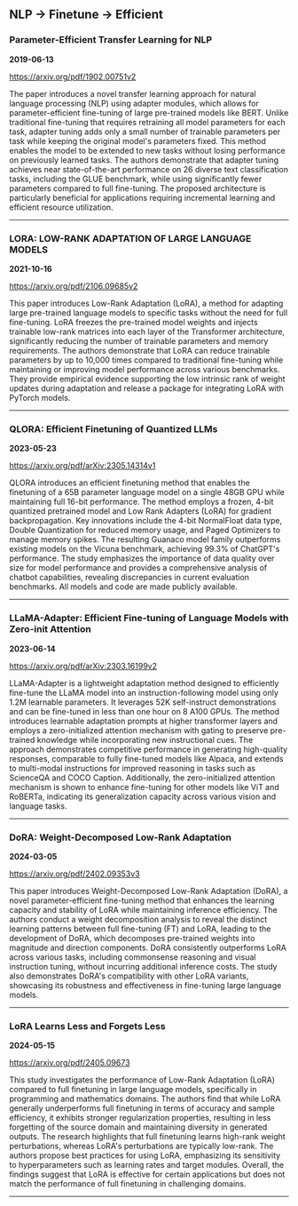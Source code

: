 ## NLP -> Finetune -> Efficient



### Parameter-Efficient Transfer Learning for NLP

**2019-06-13**

https://arxiv.org/pdf/1902.00751v2

The paper introduces a novel transfer learning approach for natural language processing (NLP) using adapter modules, which allows for parameter-efficient fine-tuning of large pre-trained models like BERT. Unlike traditional fine-tuning that requires retraining all model parameters for each task, adapter tuning adds only a small number of trainable parameters per task while keeping the original model's parameters fixed. This method enables the model to be extended to new tasks without losing performance on previously learned tasks. The authors demonstrate that adapter tuning achieves near state-of-the-art performance on 26 diverse text classification tasks, including the GLUE benchmark, while using significantly fewer parameters compared to full fine-tuning. The proposed architecture is particularly beneficial for applications requiring incremental learning and efficient resource utilization.

---

### LORA: LOW-RANK ADAPTATION OF LARGE LANGUAGE MODELS

**2021-10-16**

https://arxiv.org/pdf/2106.09685v2

This paper introduces Low-Rank Adaptation (LoRA), a method for adapting large pre-trained language models to specific tasks without the need for full fine-tuning. LoRA freezes the pre-trained model weights and injects trainable low-rank matrices into each layer of the Transformer architecture, significantly reducing the number of trainable parameters and memory requirements. The authors demonstrate that LoRA can reduce trainable parameters by up to 10,000 times compared to traditional fine-tuning while maintaining or improving model performance across various benchmarks. They provide empirical evidence supporting the low intrinsic rank of weight updates during adaptation and release a package for integrating LoRA with PyTorch models.

---

### QLORA: Efficient Finetuning of Quantized LLMs

**2023-05-23**

https://arxiv.org/pdf/arXiv:2305.14314v1

QLORA introduces an efficient finetuning method that enables the finetuning of a 65B parameter language model on a single 48GB GPU while maintaining full 16-bit performance. The method employs a frozen, 4-bit quantized pretrained model and Low Rank Adapters (LoRA) for gradient backpropagation. Key innovations include the 4-bit NormalFloat data type, Double Quantization for reduced memory usage, and Paged Optimizers to manage memory spikes. The resulting Guanaco model family outperforms existing models on the Vicuna benchmark, achieving 99.3% of ChatGPT's performance. The study emphasizes the importance of data quality over size for model performance and provides a comprehensive analysis of chatbot capabilities, revealing discrepancies in current evaluation benchmarks. All models and code are made publicly available.

---

### LLaMA-Adapter: Efficient Fine-tuning of Language Models with Zero-init Attention

**2023-06-14**

https://arxiv.org/pdf/arXiv:2303.16199v2

LLaMA-Adapter is a lightweight adaptation method designed to efficiently fine-tune the LLaMA model into an instruction-following model using only 1.2M learnable parameters. It leverages 52K self-instruct demonstrations and can be fine-tuned in less than one hour on 8 A100 GPUs. The method introduces learnable adaptation prompts at higher transformer layers and employs a zero-initialized attention mechanism with gating to preserve pre-trained knowledge while incorporating new instructional cues. The approach demonstrates competitive performance in generating high-quality responses, comparable to fully fine-tuned models like Alpaca, and extends to multi-modal instructions for improved reasoning in tasks such as ScienceQA and COCO Caption. Additionally, the zero-initialized attention mechanism is shown to enhance fine-tuning for other models like ViT and RoBERTa, indicating its generalization capacity across various vision and language tasks.

---

### DoRA: Weight-Decomposed Low-Rank Adaptation

**2024-03-05**

https://arxiv.org/pdf/2402.09353v3

This paper introduces Weight-Decomposed Low-Rank Adaptation (DoRA), a novel parameter-efficient fine-tuning method that enhances the learning capacity and stability of LoRA while maintaining inference efficiency. The authors conduct a weight decomposition analysis to reveal the distinct learning patterns between full fine-tuning (FT) and LoRA, leading to the development of DoRA, which decomposes pre-trained weights into magnitude and direction components. DoRA consistently outperforms LoRA across various tasks, including commonsense reasoning and visual instruction tuning, without incurring additional inference costs. The study also demonstrates DoRA's compatibility with other LoRA variants, showcasing its robustness and effectiveness in fine-tuning large language models.

---

### LoRA Learns Less and Forgets Less

**2024-05-15**

https://arxiv.org/pdf/2405.09673

This study investigates the performance of Low-Rank Adaptation (LoRA) compared to full finetuning in large language models, specifically in programming and mathematics domains. The authors find that while LoRA generally underperforms full finetuning in terms of accuracy and sample efficiency, it exhibits stronger regularization properties, resulting in less forgetting of the source domain and maintaining diversity in generated outputs. The research highlights that full finetuning learns high-rank weight perturbations, whereas LoRA's perturbations are typically low-rank. The authors propose best practices for using LoRA, emphasizing its sensitivity to hyperparameters such as learning rates and target modules. Overall, the findings suggest that LoRA is effective for certain applications but does not match the performance of full finetuning in challenging domains.

---